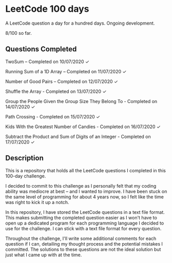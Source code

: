 # LeetCode 100 days

A LeetCode question a day for a hundred days. Ongoing development. 

8/100 so far.

## Questions Completed

TwoSum – Completed on 10/07/2020 ✓

Running Sum of a 1D Array  – Completed on 11/07/2020 ✓

Number of Good Pairs – Completed on 12/07/2020 ✓

Shuffle the Array - Completed on 13/07/2020 ✓

Group the People Given the Group Size They Belong To - Completed on 14/07/2020 ✓

Path Crossing - Completed on 15/07/2020 ✓

Kids With the Greatest Number of Candies - Completed on 16/07/2020 ✓

Subtract the Product and Sum of Digits of an Integer - Completed on 17/07/2020 ✓


## Description

This is a repository that holds all the LeetCode questions I completed in this 100-day challenge.

I decided to commit to this challenge as I personally felt that my coding ability was mediocre at best – and I wanted to improve. I have been stuck on the same level of programming for about 4 years now, so I felt like the time was right to kick it up a notch. 

In this repository, I have stored the LeetCode questions in a text file format. This makes submitting the completed question easier as I won't have to open up a dedicated program for each programming language I decided to use for the challenge. I can stick with a text file format for every question. 

Throughout the challenge, I'll write some additional comments for each question if I can, detailing my thought process and the potential mistakes I committed. The solutions to these questions are not the ideal solution but just what I came up with at the time. 

